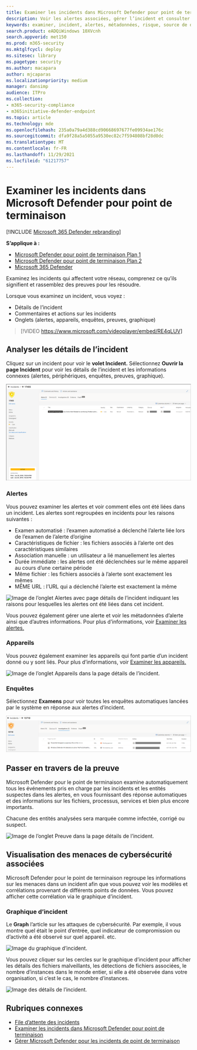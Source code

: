 ```yaml
---
title: Examiner les incidents dans Microsoft Defender pour point de terminaison
description: Voir les alertes associées, gérer l’incident et consulter les métadonnées d’alerte pour vous aider à examiner un incident
keywords: examiner, incident, alertes, métadonnées, risque, source de détection, appareils affectés, modèles, corrélation
search.product: eADQiWindows 10XVcnh
search.appverid: met150
ms.prod: m365-security
ms.mktglfcycl: deploy
ms.sitesec: library
ms.pagetype: security
ms.author: macapara
author: mjcaparas
ms.localizationpriority: medium
manager: dansimp
audience: ITPro
ms.collection:
- m365-security-compliance
- m365initiative-defender-endpoint
ms.topic: article
ms.technology: mde
ms.openlocfilehash: 235a0a79a4d388cd90668697677fe09934ae176c
ms.sourcegitcommit: dfa9f28a5a5055a9530ec82c7f594808bf28d0dc
ms.translationtype: MT
ms.contentlocale: fr-FR
ms.lasthandoff: 11/29/2021
ms.locfileid: "61217757"
---
```

# <a name="investigate-incidents-in-microsoft-defender-for-endpoint"></a>Examiner les incidents dans Microsoft Defender pour point de terminaison

[!INCLUDE [Microsoft 365 Defender rebranding](../../includes/microsoft-defender.md)]

**S’applique à :**
- [Microsoft Defender pour point de terminaison Plan 1](https://go.microsoft.com/fwlink/p/?linkid=2154037)
- [Microsoft Defender pour point de terminaison Plan 2](https://go.microsoft.com/fwlink/p/?linkid=2154037)
- [Microsoft 365 Defender](https://go.microsoft.com/fwlink/?linkid=2118804)


Examinez les incidents qui affectent votre réseau, comprenez ce qu’ils signifient et rassemblez des preuves pour les résoudre.

Lorsque vous examinez un incident, vous voyez :

- Détails de l’incident
- Commentaires et actions sur les incidents
- Onglets (alertes, appareils, enquêtes, preuves, graphique)

> [!VIDEO https://www.microsoft.com/videoplayer/embed/RE4qLUV]

## <a name="analyze-incident-details"></a>Analyser les détails de l’incident

Cliquez sur un incident pour voir le **volet Incident.** Sélectionnez **Ouvrir la page Incident** pour voir les détails de l’incident et les informations connexes (alertes, périphériques, enquêtes, preuves, graphique).

![Image des détails de l’incident1.](images/atp-incident-details.png)

### <a name="alerts"></a>Alertes

Vous pouvez examiner les alertes et voir comment elles ont été liées dans un incident. Les alertes sont regroupées en incidents pour les raisons suivantes :

- Examen automatisé : l’examen automatisé a déclenché l’alerte liée lors de l’examen de l’alerte d’origine
- Caractéristiques de fichier : les fichiers associés à l’alerte ont des caractéristiques similaires
- Association manuelle : un utilisateur a lié manuellement les alertes
- Durée immédiate : les alertes ont été déclenchées sur le même appareil au cours d’une certaine période
- Même fichier : les fichiers associés à l’alerte sont exactement les mêmes
- MÊME URL : l’URL qui a déclenché l’alerte est exactement la même

![Image de l’onglet Alertes avec page détails de l’incident indiquant les raisons pour lesquelles les alertes ont été liées dans cet incident.](images/atp-incidents-alerts-reason.png)

Vous pouvez également gérer une alerte et voir les métadonnées d’alerte ainsi que d’autres informations. Pour plus d’informations, voir [Examiner les alertes.](investigate-alerts.md)

### <a name="devices"></a>Appareils

Vous pouvez également examiner les appareils qui font partie d’un incident donné ou y sont liés. Pour plus d’informations, voir [Examiner les appareils.](investigate-machines.md)

![Image de l’onglet Appareils dans la page détails de l’incident.](images/atp-incident-device-tab.png)

### <a name="investigations"></a>Enquêtes

Sélectionnez **Examens** pour voir toutes les enquêtes automatiques lancées par le système en réponse aux alertes d’incident.

![Image de l’onglet Enquêtes dans la page détails de l’incident.](images/atp-incident-investigations-tab.png)

## <a name="going-through-the-evidence"></a>Passer en travers de la preuve

Microsoft Defender pour le point de terminaison examine automatiquement tous les événements pris en charge par les incidents et les entités suspectes dans les alertes, en vous fournissant des réponse automatiques et des informations sur les fichiers, processus, services et bien plus encore importants.

Chacune des entités analysées sera marquée comme infectée, corrigé ou suspect.

![Image de l’onglet Preuve dans la page détails de l’incident.](images/atp-incident-evidence-tab.png)

## <a name="visualizing-associated-cybersecurity-threats"></a>Visualisation des menaces de cybersécurité associées

Microsoft Defender pour le point de terminaison regroupe les informations sur les menaces dans un incident afin que vous pouvez voir les modèles et corrélations provenant de différents points de données. Vous pouvez afficher cette corrélation via le graphique d’incident.

### <a name="incident-graph"></a>Graphique d’incident

Le **Graph** l’article sur les attaques de cybersécurité. Par exemple, il vous montre quel était le point d’entrée, quel indicateur de compromission ou d’activité a été observé sur quel appareil. etc.

![Image du graphique d’incident.](images/atp-incident-graph-tab.png)

Vous pouvez cliquer sur les cercles sur le graphique d’incident pour afficher les détails des fichiers malveillants, les détections de fichiers associées, le nombre d’instances dans le monde entier, si elle a été observée dans votre organisation, si c’est le cas, le nombre d’instances.

![Image des détails de l’incident.](images/atp-incident-graph-details.png)

## <a name="related-topics"></a>Rubriques connexes

- [File d’attente des incidents](/microsoft-365/security/defender-endpoint/view-incidents-queue)
- [Examiner les incidents dans Microsoft Defender pour point de terminaison](/microsoft-365/security/defender-endpoint/investigate-incidents)
- [Gérer Microsoft Defender pour les incidents de point de terminaison](/microsoft-365/security/defender-endpoint/manage-incidents)
